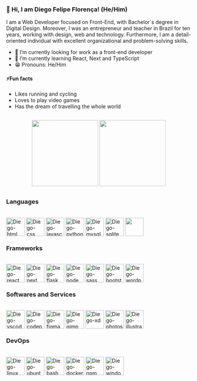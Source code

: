 ### 👋 Hi, I am Diego Felipe Florença! (He/Him)

I am a Web Developer focused on Front-End, with Bachelor`s degree in Digital Design. Moreover, I was an entrepreneur and teacher in Brazil for ten years, working with design, web and technology. Furthermore, I am a detail-oriented individual with excellent organizational and problem-solving skills.

- 🔭 I’m currently looking for work as a front-end developer
- 🚀 I’m currently learning React, Next and TypeScript
- 😁 Pronouns: He/Him

#### ⚡Fun facts

- Likes running and cycling
- Loves to play video games
- Has the dream of travelling the whole world

##

<div align="center">
  <img height="180em" src="https://github-readme-stats.vercel.app/api?username=diegoflorenca&show_icons=true&theme=dracula&include_all_commits=true&count_private=true"/>
  <img height="180em" src="https://github-readme-stats.vercel.app/api/top-langs/?username=diegoflorenca&layout=compact&langs_count=7&theme=dracula"/>
</div>

##

### Languages

  <div style="display: inline_block"><br>
    <img align="center" alt="Diego-html" height="50"  src="https://cdn.jsdelivr.net/gh/devicons/devicon/icons/html5/html5-original.svg" />
    <img align="center" alt="Diego-css" height="50"  src="https://cdn.jsdelivr.net/gh/devicons/devicon/icons/css3/css3-original.svg" />
    <img align="center" alt="Diego-javascript" height="50"  src="https://cdn.jsdelivr.net/gh/devicons/devicon/icons/javascript/javascript-original.svg" />
    <img align="center" alt="Diego-python" height="50"  src="https://cdn.jsdelivr.net/gh/devicons/devicon/icons/python/python-original.svg" />
    <img align="center" alt="Diego-mysql" height="50"  src="https://cdn.jsdelivr.net/gh/devicons/devicon/icons/mysql/mysql-original.svg" />
    <img align="center" alt="Diego-sqlite" height="50"  src="https://cdn.jsdelivr.net/gh/devicons/devicon/icons/sqlite/sqlite-original.svg" />
    <img align="center" alt="Diego-markdown" height="50" style="color:white"  src="https://cdn.jsdelivr.net/gh/devicons/devicon/icons/markdown/markdown-original.svg" />
  </div>

### Frameworks

  <div style="display: inline_block"><br>
    <img align="center" alt="Diego-react" height="50"  src="https://cdn.jsdelivr.net/gh/devicons/devicon/icons/react/react-original.svg" />
    <img align="center" alt="Diego-next" height="50"  src="https://cdn.jsdelivr.net/gh/devicons/devicon/icons/nextjs/nextjs-original.svg" />
    <img align="center" alt="Diego-flask" height="50"  src="https://cdn.jsdelivr.net/gh/devicons/devicon/icons/flask/flask-original.svg" />
    <img align="center" alt="Diego-node" height="50"  src="https://cdn.jsdelivr.net/gh/devicons/devicon/icons/nodejs/nodejs-original-wordmark.svg" />
    <img align="center" alt="Diego-sass" height="50"  src="https://cdn.jsdelivr.net/gh/devicons/devicon/icons/sass/sass-original.svg" />
    <img align="center" alt="Diego-bootstrap" height="50"  src="https://cdn.jsdelivr.net/gh/devicons/devicon/icons/bootstrap/bootstrap-original.svg" />        
    <img align="center" alt="Diego-wordpress" height="50"  src="https://cdn.jsdelivr.net/gh/devicons/devicon/icons/wordpress/wordpress-original.svg" />
  </div>

### Softwares and Services

  <div style="display: inline_block"><br>
    <img align="center" alt="Diego-vscode" height="50"  src="https://cdn.jsdelivr.net/gh/devicons/devicon/icons/vscode/vscode-original.svg" />
    <img align="center" alt="Diego-codepen" height="50"  src="https://cdn.jsdelivr.net/gh/devicons/devicon/icons/codepen/codepen-plain.svg" />
    <img align="center" alt="Diego-figma" height="50"  src="https://cdn.jsdelivr.net/gh/devicons/devicon/icons/figma/figma-original.svg" />
    <img align="center" alt="Diego-gimp" height="50"  src="https://cdn.jsdelivr.net/gh/devicons/devicon/icons/gimp/gimp-original.svg" />
    <img align="center" alt="Diego-xd" height="50"  src="https://cdn.jsdelivr.net/gh/devicons/devicon/icons/xd/xd-plain.svg" />
    <img align="center" alt="Diego-photoshop" height="50"  src="https://cdn.jsdelivr.net/gh/devicons/devicon/icons/photoshop/photoshop-plain.svg" />
    <img align="center" alt="Diego-illustrator" height="50"  src="https://cdn.jsdelivr.net/gh/devicons/devicon/icons/illustrator/illustrator-plain.svg" />
  </div>

### DevOps

  <div style="display: inline_block"><br>
    <img align="center" alt="Diego-linux" height="50"  src="https://cdn.jsdelivr.net/gh/devicons/devicon/icons/linux/linux-original.svg" />
    <img align="center" alt="Diego-ubuntu" height="50"  src="https://cdn.jsdelivr.net/gh/devicons/devicon/icons/ubuntu/ubuntu-plain.svg" />
    <img align="center" alt="Diego-bash" height="50"  src="https://cdn.jsdelivr.net/gh/devicons/devicon/icons/bash/bash-original.svg" />
    <img align="center" alt="Diego-docker" height="50"  src="https://cdn.jsdelivr.net/gh/devicons/devicon/icons/docker/docker-original.svg" />
    <img align="center" alt="Diego-npm" height="50"  src="https://cdn.jsdelivr.net/gh/devicons/devicon/icons/npm/npm-original-wordmark.svg" />
    <img align="center" alt="Diego-windows" height="50"  src="https://cdn.jsdelivr.net/gh/devicons/devicon/icons/windows8/windows8-original.svg" />
  </div>
